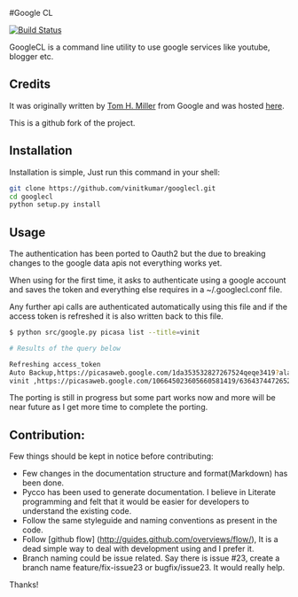 #Google CL

[![Build Status](https://travis-ci.org/vinitkumar/googlecl.svg?branch=master)](https://travis-ci.org/vinitkumar/googlecl)

GoogleCL is a command line utility to use google services like youtube, blogger etc.


## Credits

It was originally written by [Tom H. Miller](https://github.com/TomMiller) from Google and was hosted
[here](https://code.google.com/p/googlecl/).

This is a github fork of the project.

## Installation

Installation is simple, Just run this command in your shell:

```bash
git clone https://github.com/vinitkumar/googlecl.git
cd googlecl
python setup.py install
```

## Usage

The authentication has been ported to Oauth2 but the due to breaking changes to
the google data apis not everything works yet.

When using for the first time, it asks to authenticate using a google account
and saves the token and everything else requires in a ~/.googlecl.conf file.

Any further api calls are authenticated automatically using this file and if
the access token is refreshed it is also written back to this file.

```sh
$ python src/google.py picasa list --title=vinit

# Results of the query below

Refreshing access_token
Auto Backup,https://picasaweb.google.com/1da353532827267524qeqe3419?alabel=small_instant_upload
vinit ,https://picasaweb.google.com/106645023605660581419/636437447265237483335626262
```

The porting is still in progress but some part works now and more will be near
future as I get more time to complete the porting.

## Contribution:

Few things should be kept in notice before contributing:

- Few changes in the documentation structure and format(Markdown) has
been done.
- Pycco has been used to generate documentation. I believe in Literate
programming and felt that it would be easier for developers to
understand the existing code.
- Follow the same styleguide and naming conventions as present in the
code.
- Follow [github flow] (http://guides.github.com/overviews/flow/), It is
a dead simple way to deal with development using and I prefer it.
- Branch naming could be issue related. Say there is issue #23, create a
branch name feature/fix-issue23 or bugfix/issue23. It would really help.

Thanks!
